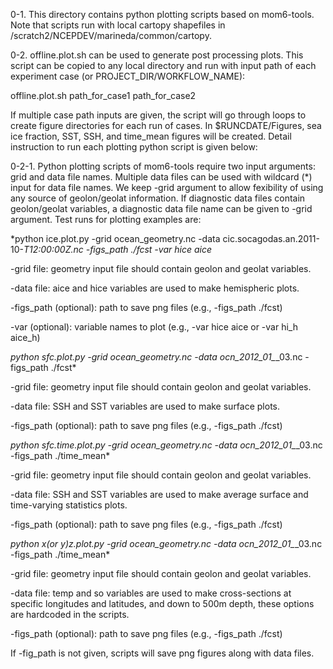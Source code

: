0-1. This directory contains python plotting scripts based on mom6-tools. Note that scripts run with local cartopy shapefiles in /scratch2/NCEPDEV/marineda/common/cartopy.

0-2. offline.plot.sh can be used to generate post processing plots. This script can be copied to any local directory and run with input path of each experiment case (or PROJECT_DIR/WORKFLOW_NAME):

offline.plot.sh path_for_case1 path_for_case2

If multiple case path inputs are given, the script will go through loops to create figure directories for each run of cases. In $RUNCDATE/Figures, sea ice fraction, SST, SSH, and time_mean figures will be created. Detail instruction to run each plotting python script is given below:

0-2-1. Python plotting scripts of mom6-tools require two input arguments: grid and data file names. Multiple data files can be used with wildcard (*) input for data file names. We keep -grid argument to allow fexibility of using any source of geolon/geolat information. If diagnostic data files contain geolon/geolat variables, a diagnostic data file name can be given to -grid argument. Test runs for plotting examples are:

*python ice.plot.py -grid ocean_geometry.nc -data cic.socagodas.an.2011-10-*T12:00:00Z.nc -figs_path ./fcst -var hice aice*

-grid file: geometry input file should contain geolon and geolat variables.

-data file: aice and hice variables are used to make hemispheric plots.

-figs_path (optional): path to save png files (e.g., -figs_path ./fcst)

-var (optional): variable names to plot (e.g., -var hice aice or -var hi_h aice_h)

*python sfc.plot.py -grid ocean_geometry.nc -data ocn_2012_01_*_03.nc -figs_path ./fcst*

-grid file: geometry input file should contain geolon and geolat variables.

-data file: SSH and SST variables are used to make surface plots.

-figs_path (optional): path to save png files (e.g., -figs_path ./fcst)

*python sfc.time.plot.py -grid ocean_geometry.nc -data ocn_2012_01_*_03.nc -figs_path ./time_mean*

-grid file: geometry input file should contain geolon and geolat variables.

-data file: SSH and SST variables are used to make average surface and time-varying statistics plots.

-figs_path (optional): path to save png files (e.g., -figs_path ./fcst)

*python x(or y)z.plot.py -grid ocean_geometry.nc -data ocn_2012_01_*_03.nc -figs_path ./time_mean*

-grid file: geometry input file should contain geolon and geolat variables.

-data file: temp and so variables are used to make cross-sections at specific longitudes and latitudes,
and down to 500m depth, these options are hardcoded in the scripts.

-figs_path (optional): path to save png files (e.g., -figs_path ./fcst)


If -fig_path is not given, scripts will save png figures along with data files.


